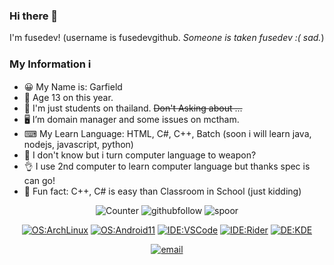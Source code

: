 ### Hi there 👋
I'm fusedev! (username is fusedevgithub. *Someone is taken fusedev :( sad.*)

### My Information ℹ️

- 😀 My Name is: Garfield
- 🌱 Age 13 on this year.
- 📕 I'm just students on thailand. ~~Don't Asking about ...~~
- 🖥️ I’m domain manager and some issues on mctham.
- ⌨  My Learn Language: HTML, C#, C++, Batch (soon i will learn java, nodejs, javascript, python)
- 🤔 I don't know but i turn computer language to weapon?
- 👌 I use 2nd computer to learn computer language but thanks spec is can go!
- 🤣 Fun fact: C++, C# is easy than Classroom in School (just kidding)

<div align="center">

![Counter](https://visitor-badge.glitch.me/badge?page_id=fusedevgithub)
    ![githubfollow](https://img.shields.io/github/followers/fusedevgithub)
    ![spoor](https://img.shields.io/github/sponsors/fusedevgithub)
    
[![OS:ArchLinux](https://img.shields.io/badge/OS-ArchLinux-blue?style=flat-square&logo=arch-linux)](https://archlinux.org)
      [![OS:Android11](https://img.shields.io/badge/OS-Android11-green?style=flat-square&logo=android)](https://www.android.com/)
    [![IDE:VSCode](https://img.shields.io/badge/IDE-VSCode-blue?style=flat-square&logo=visualstudiocode)](https://code.visualstudio.com/)
[![IDE:Rider](https://img.shields.io/badge/IDE-Rider-blue?style=flat-square&logo=Rider)](https://www.jetbrains.com/rider/)
      [![DE:KDE](https://img.shields.io/badge/DE-KDE-blue?style=flat-square&logo=KDE)](https://kde.org)
    
[![email](https://img.shields.io/badge/Email-pc1266coding@gmail.com-red?style=flat-square&logo=gmail)](mailto:pc1266coding@gmail.com)
</div>
